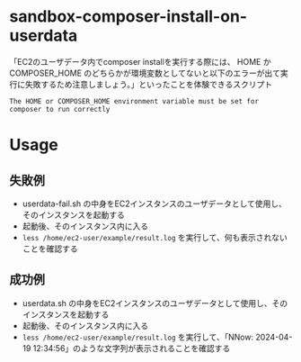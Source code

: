 # sandbox-composer-install-on-userdata

「EC2のユーザデータ内でcomposer installを実行する際には、 HOME か COMPOSER_HOME のどちらかが環境変数としてないと以下のエラーが出て実行に失敗するため注意しましょう。」といったことを体験できるスクリプト

```
The HOME or COMPOSER_HOME environment variable must be set for composer to run correctly
```

# Usage

## 失敗例
- userdata-fail.sh の中身をEC2インスタンスのユーザデータとして使用し、そのインスタンスを起動する
- 起動後、そのインスタンス内に入る
- `less /home/ec2-user/example/result.log` を実行して、何も表示されないことを確認する

## 成功例
- userdata.sh の中身をEC2インスタンスのユーザデータとして使用し、そのインスタンスを起動する
- 起動後、そのインスタンス内に入る
- `less /home/ec2-user/example/result.log` を実行して、「NNow: 2024-04-19 12:34:56」のような文字列が表示されることを確認する